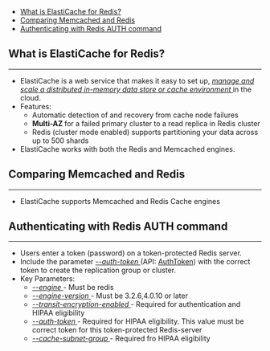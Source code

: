 - [What is ElastiCache for Redis?](#what-is-elasti-cache)
- [Comparing Memcached and Redis](#comparing-memcached-and-redis)
- [Authenticating with Redis AUTH command](#authenticating-with-redis-auth-command)

## What is ElastiCache for Redis?

---
- ElastiCache is a web service that makes it easy to set up, <i><u> manage and scale a distributed in-memory data store or cache environment </u></i> in the cloud.
- Features:
    - Automatic detection of and recovery from cache node failures
    - <b> Multi-AZ </b>for a failed primary cluster to a read replica in Redis cluster
    - Redis (cluster mode enabled) supports partitioning your data across up to 500 shards
- ElastiCache works with both the Redis and Memcached engines.

## Comparing Memcached and Redis
---
- ElastiCache supports Memcached and Redis Cache engines


## Authenticating with Redis AUTH command
---
- Users enter a token (password) on a token-protected Redis server. 
- Include the parameter <u><i> --auth-token </i></u> (API: <u>AuthToken</u>) with the correct token to create the replication group or cluster. 
- Key Parameters:
    - <i><u> --engine </u></i> - Must be redis
    - <i><u> --engine-version </u></i> - Must be 3.2.6,4.0.10 or later
    - <i><u> --transit-encryption-enabled </u></i> - Required for authentication and HIPAA eligibility
    - <i><u> --auth-token </u></i> - Required for HIPAA eligibility. This value must be correct token for this token-protected Redis-server
    - <i><u> --cache-subnet-group </u></i> - Required fro HIPAA eligibility

